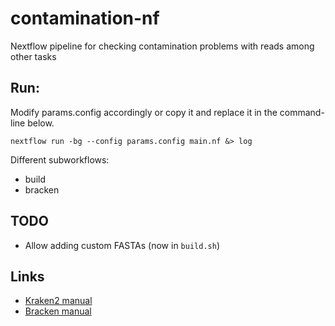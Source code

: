 # contamination-nf
Nextflow pipeline for checking contamination problems with reads among other tasks

## Run:

Modify params.config accordingly or copy it and replace it in the command-line below.

```
nextflow run -bg --config params.config main.nf &> log
```

Different subworkflows:

* build
* bracken

## TODO

* Allow adding custom FASTAs (now in ```build.sh```)

## Links

* [Kraken2 manual](https://github.com/DerrickWood/kraken2/blob/master/docs/MANUAL.markdown)
* [Bracken manual](http://ccb.jhu.edu/software/bracken/index.shtml?t=manual)

